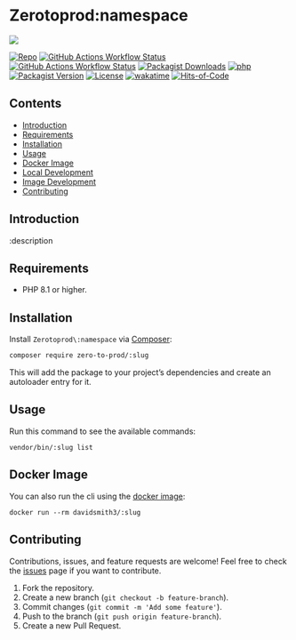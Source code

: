 # Zerotoprod\:namespace

![](art/logo.png)

[![Repo](https://img.shields.io/badge/github-gray?logo=github)](https://github.com/zero-to-prod/:slug)
[![GitHub Actions Workflow Status](https://img.shields.io/github/actions/workflow/status/zero-to-prod/:slug/test.yml?label=test)](https://github.com/zero-to-prod/:slug/actions)
[![GitHub Actions Workflow Status](https://img.shields.io/github/actions/workflow/status/zero-to-prod/:slug/build_docker_image.yml?label=build_docker_image)](https://github.com/zero-to-prod/:slug/actions)
[![Packagist Downloads](https://img.shields.io/packagist/dt/zero-to-prod/:slug?color=blue)](https://packagist.org/packages/zero-to-prod/:slug/stats)
[![php](https://img.shields.io/packagist/php-v/zero-to-prod/:slug.svg?color=purple)](https://packagist.org/packages/zero-to-prod/:slug/stats)
[![Packagist Version](https://img.shields.io/packagist/v/zero-to-prod/:slug?color=f28d1a)](https://packagist.org/packages/zero-to-prod/:slug)
[![License](https://img.shields.io/packagist/l/zero-to-prod/:slug?color=pink)](https://github.com/zero-to-prod/:slug/blob/main/LICENSE.md)
[![wakatime](https://wakatime.com/badge/github/zero-to-prod/:slug.svg)](https://wakatime.com/badge/github/zero-to-prod/:slug)
[![Hits-of-Code](https://hitsofcode.com/github/zero-to-prod/:slug?branch=main)](https://hitsofcode.com/github/zero-to-prod/:slug/view?branch=main)

## Contents

- [Introduction](#introduction)
- [Requirements](#requirements)
- [Installation](#installation)
- [Usage](#usage)
- [Docker Image](#docker-image)
- [Local Development](./LOCAL_DEVELOPMENT.md)
- [Image Development](./IMAGE_DEVELOPMENT.md)
- [Contributing](#contributing)

## Introduction

:description

## Requirements

- PHP 8.1 or higher.

## Installation

Install `Zerotoprod\:namespace` via [Composer](https://getcomposer.org/):

```bash
composer require zero-to-prod/:slug
```

This will add the package to your project’s dependencies and create an autoloader entry for it.

## Usage

Run this command to see the available commands:

```shell
vendor/bin/:slug list
```

## Docker Image

You can also run the cli using the [docker image](https://hub.docker.com/repository/docker/davidsmith3/:slug/general):

```shell
docker run --rm davidsmith3/:slug
```

## Contributing

Contributions, issues, and feature requests are welcome!
Feel free to check the [issues](https://github.com/zero-to-prod/:slug/issues) page if you want to contribute.

1. Fork the repository.
2. Create a new branch (`git checkout -b feature-branch`).
3. Commit changes (`git commit -m 'Add some feature'`).
4. Push to the branch (`git push origin feature-branch`).
5. Create a new Pull Request.